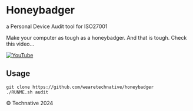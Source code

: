 # Honeybadger

a Personal Device Audit tool for ISO27001

Make your computer as tough as a honeybadger. And that is tough. Check this video...

[![YouTube](http://i.ytimg.com/vi/4r7wHMg5Yjg/hqdefault.jpg)](https://www.youtube.com/watch?v=4r7wHMg5Yjg)

## Usage

```
git clone https://github.com/wearetechnative/honeybadger
./RUNME.sh audit
```

© Technative 2024
